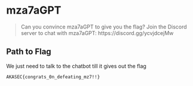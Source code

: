 #  mza7aGPT 

> <p>Can you convince mza7aGPT to give you the flag? Join the Discord server to chat with mza7aGPT: https://discord.gg/ycvjdcejMw</p>

## Path to Flag
We just need to talk to the chatbot till it gives out the flag

`AKASEC{congrats_0n_defeating_mz7!!}`